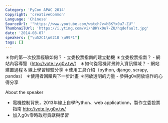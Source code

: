 ```yaml
---
Category: 'PyCon APAC 2014'
Copyright: 'creativeCommon'
Language: 'Chinese'
SourceUrl: '"https://www.youtube.com/watch?v=hBKYx0u7-ZU"'
ThumbnailUrl: 'https://i.ytimg.com/vi/hBKYx0u7-ZU/hqdefault.jpg'
date: '2014-08-07'
speakers: ["\u52C1\u6210 \u99F1"]
tags: []
---
```

＊你的第一次投票經驗如何？ - 立委投票指南的建立動機 
＊立委投票指南？ - 網站內容導覽（<http://vote.ly.g0v.tw/>） 
＊如何從電機背景跨入資訊領域？ - 網站建置過程 & 線上學習經驗分享 
＊使用工具介紹（python, django, scrapy, pandas） 
＊使用者回饋與下一步計畫 
＊開放透明的力量 - 參與g0v開放協作的心得分享


About the speaker

* 電機控制背景，2013年線上自學Python、web applicationn，製作立委投票指南 <http://vote.ly.g0v.tw/>
* 加入g0v零時政府貢獻與學習
